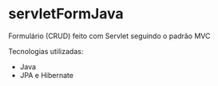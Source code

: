 # servletFormJava
Formulário (CRUD) feito com Servlet seguindo o padrão MVC

Tecnologias utilizadas:

- Java
- JPA e Hibernate
